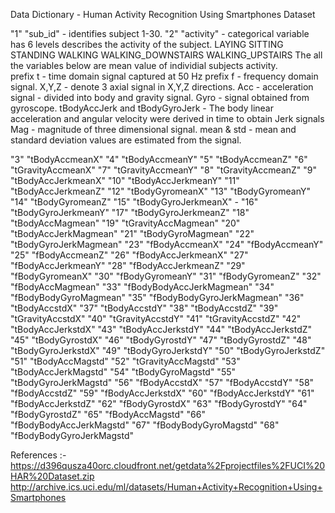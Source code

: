 Data Dictionary - Human Activity Recognition Using Smartphones Dataset

"1" "sub_id"  - identifies subject 1-30.
"2" "activity" - categorical variable has 6 levels describes the activity of the subject.
                 LAYING SITTING STANDING WALKING WALKING_DOWNSTAIRS WALKING_UPSTAIRS 
The all the variables below are mean value of individial subjects activity.                 
prefix t - time domain signal captured at 50 Hz
prefix f - frequency domain signal.
X,Y,Z - denote 3 axial signal in X,Y,Z directions.
Acc - acceleration signal - divided into body and gravity signal.
Gyro - signal obtained from gyroscope.
tBodyAccJerk and tBodyGyroJerk - The body linear acceleration and angular velocity were derived in time to obtain Jerk signals 
Mag - magnitude of three dimensional signal.
mean & std - mean and standard deviation values are estimated from the signal.

"3" "tBodyAccmeanX" 
"4" "tBodyAccmeanY" 
"5" "tBodyAccmeanZ" 
"6" "tGravityAccmeanX" 
"7" "tGravityAccmeanY" 
"8" "tGravityAccmeanZ" 
"9" "tBodyAccJerkmeanX" 
"10" "tBodyAccJerkmeanY"
"11" "tBodyAccJerkmeanZ"
"12" "tBodyGyromeanX" 
"13" "tBodyGyromeanY" 
"14" "tBodyGyromeanZ" 
"15" "tBodyGyroJerkmeanX" - 
"16" "tBodyGyroJerkmeanY"
"17" "tBodyGyroJerkmeanZ"
"18" "tBodyAccMagmean"
"19" "tGravityAccMagmean"
"20" "tBodyAccJerkMagmean"
"21" "tBodyGyroMagmean"
"22" "tBodyGyroJerkMagmean"
"23" "fBodyAccmeanX"
"24" "fBodyAccmeanY"
"25" "fBodyAccmeanZ"
"26" "fBodyAccJerkmeanX"
"27" "fBodyAccJerkmeanY"
"28" "fBodyAccJerkmeanZ"
"29" "fBodyGyromeanX"
"30" "fBodyGyromeanY"
"31" "fBodyGyromeanZ"
"32" "fBodyAccMagmean"
"33" "fBodyBodyAccJerkMagmean"
"34" "fBodyBodyGyroMagmean"
"35" "fBodyBodyGyroJerkMagmean"
"36" "tBodyAccstdX"
"37" "tBodyAccstdY"
"38" "tBodyAccstdZ"
"39" "tGravityAccstdX"
"40" "tGravityAccstdY"
"41" "tGravityAccstdZ"
"42" "tBodyAccJerkstdX"
"43" "tBodyAccJerkstdY"
"44" "tBodyAccJerkstdZ"
"45" "tBodyGyrostdX"
"46" "tBodyGyrostdY"
"47" "tBodyGyrostdZ"
"48" "tBodyGyroJerkstdX"
"49" "tBodyGyroJerkstdY"
"50" "tBodyGyroJerkstdZ"
"51" "tBodyAccMagstd"
"52" "tGravityAccMagstd"
"53" "tBodyAccJerkMagstd"
"54" "tBodyGyroMagstd"
"55" "tBodyGyroJerkMagstd"
"56" "fBodyAccstdX"
"57" "fBodyAccstdY"
"58" "fBodyAccstdZ"
"59" "fBodyAccJerkstdX"
"60" "fBodyAccJerkstdY"
"61" "fBodyAccJerkstdZ"
"62" "fBodyGyrostdX"
"63" "fBodyGyrostdY"
"64" "fBodyGyrostdZ"
"65" "fBodyAccMagstd"
"66" "fBodyBodyAccJerkMagstd"
"67" "fBodyBodyGyroMagstd"
"68" "fBodyBodyGyroJerkMagstd"


References :-  https://d396qusza40orc.cloudfront.net/getdata%2Fprojectfiles%2FUCI%20HAR%20Dataset.zip
http://archive.ics.uci.edu/ml/datasets/Human+Activity+Recognition+Using+Smartphones